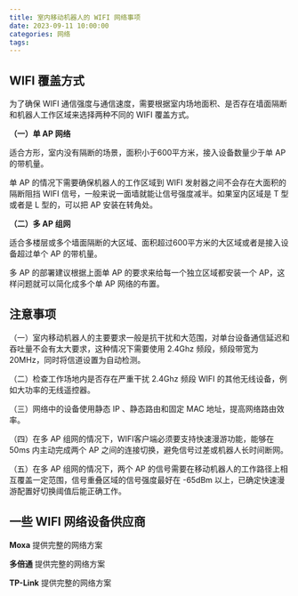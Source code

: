 ```yaml
---
title: 室内移动机器人的 WIFI 网络事项
date: 2023-09-11 10:00:00
categories: 网络
tags:
---
```


## WIFI 覆盖方式

为了确保 WIFI 通信强度与通信速度，需要根据室内场地面积、是否存在墙面隔断和机器人工作区域来选择两种不同的 WIFI 覆盖方式。

**（一）单 AP 网络**

适合方形，室内没有隔断的场景，面积小于600平方米，接入设备数量少于单 AP 的带机量。

单 AP 的情况下需要确保机器人的工作区域到 WIFI 发射器之间不会存在大面积的隔断阻挡 WIFI 信号，一般来说一面墙就能让信号强度减半。如果室内区域是 T 型或者是 L 型的，可以把 AP 安装在转角处。

**（二）多 AP 组网**

适合多楼层或多个墙面隔断的大区域、面积超过600平方米的大区域或者是接入设备超过单个 AP 的带机量。

多 AP 的部署建议根据上面单 AP 的要求来给每一个独立区域都安装一个 AP，这样问题就可以简化成多个单 AP 网络的布置。



## 注意事项

（一）室内移动机器人的主要要求一般是抗干扰和大范围，对单台设备通信延迟和吞吐量不会有太大要求，这种情况下需要使用 2.4Ghz 频段，频段带宽为 20MHz，同时将信道设置为自动检测。

（二）检查工作场地内是否存在严重干扰 2.4Ghz 频段 WIFI 的其他无线设备，例如大功率的无线遥控器。

（三）网络中的设备使用静态 IP 、静态路由和固定 MAC 地址，提高网络路由效率。

（四）在多 AP 组网的情况下，WIFI客户端必须要支持快速漫游功能，能够在 50ms 内主动完成两个 AP 之间的连接切换，避免信号过差或机器人长时间断网。

（五）在多 AP 组网的情况下，两个 AP 的信号需要在移动机器人的工作路径上相互覆盖一定范围，信号重叠区域的信号强度最好在 -65dBm 以上，已确定快速漫游配置好切换阈值后能正确工作。



## 一些 WIFI 网络设备供应商

**Moxa**  提供完整的网络方案

**多倍通**  提供完整的网络方案

**TP-Link**  提供完整的网络方案

